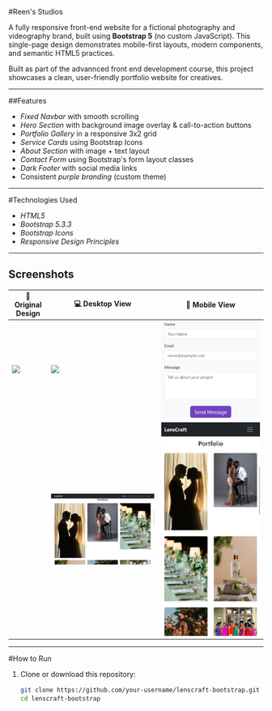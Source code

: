 #Reen's Studios 

A fully responsive front-end website for a fictional photography and videography brand, built using **Bootstrap 5** (no custom JavaScript). This single-page design demonstrates mobile-first layouts, modern components, and semantic HTML5 practices.

Built as part of the advannced front end development course, this project showcases a clean, user-friendly portfolio website for creatives.

---

##Features

- *Fixed Navbar* with smooth scrolling
- *Hero Section* with background image overlay & call-to-action buttons
- *Portfolio Gallery* in a responsive 3x2 grid
- *Service Cards* using Bootstrap Icons
- *About Section* with image + text layout
- *Contact Form* using Bootstrap's form layout classes
- *Dark Footer* with social media links
- Consistent *purple branding* (custom theme)

---

#Technologies Used

- *HTML5*
- *Bootstrap 5.3.3*
- *Bootstrap Icons*
- *Responsive Design Principles*

---

## Screenshots


| 📸 Original Design | 💻 Desktop View | 📱 Mobile View |
|--------------------|----------------|----------------|
| ![](./screenshots/home.png) | ![](./screenshots/homes.png) | ![](./screenshots/contact.png) |
|  | ![](./screenshots/portfolio.png) | ![](./screenshots/portfolios.png) |

---

#How to Run

1. Clone or download this repository:
   ```bash
   git clone https://github.com/your-username/lenscraft-bootstrap.git
   cd lenscraft-bootstrap
